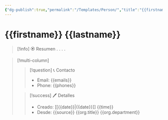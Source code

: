 ```yaml
---
{"dg-publish":true,"permalink":"/Templates/Person/","title":"{{firstname}} {{lastname}}","tags":["Person"],"noteIcon":"","created":"2023-03-23T22:00:18.836-05:00","updated":"2023-08-07T22:39:17.948-05:00"}
---
```


# {{firstname}} {{lastname}}

> [!info] 🏵️ Resumen
> .
> .
> .
> .

> [!multi-column]
> 
> > [!question] 📞 Contacto
> > - Email: {{emails}} 
> > - Phone: {{phones}} 
> 
> > [!success] 🖊️ Detalles
> > - Creado: [[{{date}}\|{{date}}]] {{time}}
> > - Desde: {{source}} {{org.title}} {{org.department}}